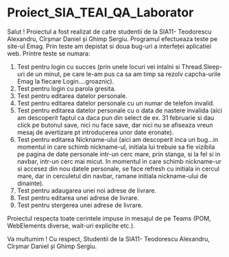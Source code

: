 # Proiect_SIA_TEAI_QA_Laborator

Salut ! Proiectul a fost realizat de catre studentii de la SIA11- Teodorescu Alexandru, Cîrșmar Daniel și Ghimp Sergiu. 
Programul efectueaza teste pe site-ul Emag. Prin teste am depistat si doua bug-uri a interfeței aplicatiei web.
Printre teste se numara:
1. Test pentru login cu succes (prin unele locuri vei intalni si Thread.Sleep-uri de un minut, pe care le-am pus ca sa 
   am timp sa rezolv capcha-urile Emag la fiecare Login....groaznic).
2. Test pentru login cu parola gresita.
3. Test pentru editarea datelor personale.
4. Test pentru editarea datelor personale cu un numar de telefon invalid.
5. Test pentru editarea datelor personale cu o data de nastere invalida (aici am descoperit faptul ca daca pun din select de ex. 31 februarie
   si dau click pe butonul save, nici nu face save, dar nici nu se afiseaza vreun mesaj de avertizare pt introducerea unor date eronate).
6. Test pentru editarea Nickname-ului (aici am descoperit inca un bug...in momentul in care schimb nickname-ul, initiala lui trebuie sa
   fie vizibila pe pagina de date personale intr-un cerc mare, prin stanga, si la fel si in navbar, intr-un cerc mai micut. In momentul
   in care schimb nickname-ur si accesez din nou datele personale, se face refresh cu initiala in cercul mare, dar in cerculetul din
   navbar, ramane initiala nickname-ului de dinainte).
7. Test pentru adaugarea unei noi adrese de livrare.
8. Test pentru editarea unei adrese de livrare.
9. Test pentru stergerea unei adrese de livrare.

Proiectul respecta toate cerintele impuse in mesajul de pe Teams (POM, WebElements diverse, wait-uri explicite etc.). 

Va multumim !
Cu respect,
Studentii de la SIA11- Teodorescu Alexandru, Cîrșmar Daniel și Ghimp Sergiu.
